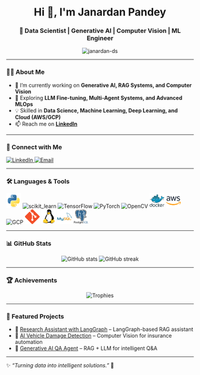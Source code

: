 <h1 align="center">Hi 👋, I'm Janardan Pandey</h1>
<h3 align="center">🚀 Data Scientist | Generative AI | Computer Vision | ML Engineer</h3>

<p align="center">
  <img src="https://komarev.com/ghpvc/?username=janardan-ds&label=Profile%20views&color=0e75b6&style=flat" alt="janardan-ds" />
</p>

---

### 👨‍💻 About Me
- 🔭 I’m currently working on **Generative AI, RAG Systems, and Computer Vision**  
- 🌱 Exploring **LLM Fine-tuning, Multi-Agent Systems, and Advanced MLOps**  
- 💡 Skilled in **Data Science, Machine Learning, Deep Learning, and Cloud (AWS/GCP)**  
- 📫 Reach me on **[LinkedIn](https://www.linkedin.com/in/janardanpandey/)**  

---

### 🤝 Connect with Me
<p align="left">
  <a href="https://www.linkedin.com/in/janardanpandey/" target="_blank">
    <img src="https://raw.githubusercontent.com/rahuldkjain/github-profile-readme-generator/master/src/images/icons/Social/linked-in-alt.svg" alt="LinkedIn" width="40" height="30"/>
  </a>
  <a href="mailto:vivekkumarp721@gmail.com" target="_blank">
    <img src="https://www.vectorlogo.zone/logos/gmail/gmail-icon.svg" alt="Email" width="40" height="30"/>
  </a>
</p>

---

### 🛠️ Languages & Tools  
<p align="left">
  <img src="https://raw.githubusercontent.com/devicons/devicon/master/icons/python/python-original.svg" alt="Python" width="40" height="40"/>  
  <img src="https://upload.wikimedia.org/wikipedia/commons/0/05/Scikit_learn_logo_small.svg" alt="scikit_learn" width="40" height="40"/>  
  <img src="https://www.vectorlogo.zone/logos/tensorflow/tensorflow-icon.svg" alt="TensorFlow" width="40" height="40"/>  
  <img src="https://www.vectorlogo.zone/logos/pytorch/pytorch-icon.svg" alt="PyTorch" width="40" height="40"/>  
  <img src="https://www.vectorlogo.zone/logos/opencv/opencv-icon.svg" alt="OpenCV" width="40" height="40"/>  
  <img src="https://raw.githubusercontent.com/devicons/devicon/master/icons/docker/docker-original-wordmark.svg" alt="Docker" width="40" height="40"/>  
  <img src="https://raw.githubusercontent.com/devicons/devicon/master/icons/amazonwebservices/amazonwebservices-original-wordmark.svg" alt="AWS" width="40" height="40"/>  
  <img src="https://www.vectorlogo.zone/logos/google_cloud/google_cloud-icon.svg" alt="GCP" width="40" height="40"/>  
  <img src="https://raw.githubusercontent.com/devicons/devicon/master/icons/git/git-original.svg" alt="Git" width="40" height="40"/>  
  <img src="https://raw.githubusercontent.com/devicons/devicon/master/icons/linux/linux-original.svg" alt="Linux" width="40" height="40"/>  
  <img src="https://raw.githubusercontent.com/devicons/devicon/master/icons/mysql/mysql-original-wordmark.svg" alt="MySQL" width="40" height="40"/>  
  <img src="https://raw.githubusercontent.com/devicons/devicon/master/icons/postgresql/postgresql-original-wordmark.svg" alt="PostgreSQL" width="40" height="40"/>  
</p>

---

### 📊 GitHub Stats
<p align="center">
  <img src="https://github-readme-stats.vercel.app/api?username=janardan-ds&show_icons=true&theme=tokyonight" alt="GitHub stats" />
  <img src="https://github-readme-streak-stats.herokuapp.com/?user=janardan-ds&theme=tokyonight" alt="GitHub streak" />
</p>

---

### 🏆 Achievements
<p align="center">
  <img src="https://github-profile-trophy.vercel.app/?username=janardan-ds&theme=darkhub&margin-w=10&margin-h=10&row=1&column=6" alt="Trophies" />
</p>

---

### 📌 Featured Projects
- 🔹 [Research Assistant with LangGraph](https://github.com/janardan-ds/research-assistant-langgraph) – LangGraph-based RAG assistant  
- 🔹 [AI Vehicle Damage Detection](#) – Computer Vision for insurance automation  
- 🔹 [Generative AI QA Agent](#) – RAG + LLM for intelligent Q&A  

---
✨ *“Turning data into intelligent solutions.”* 🚀
